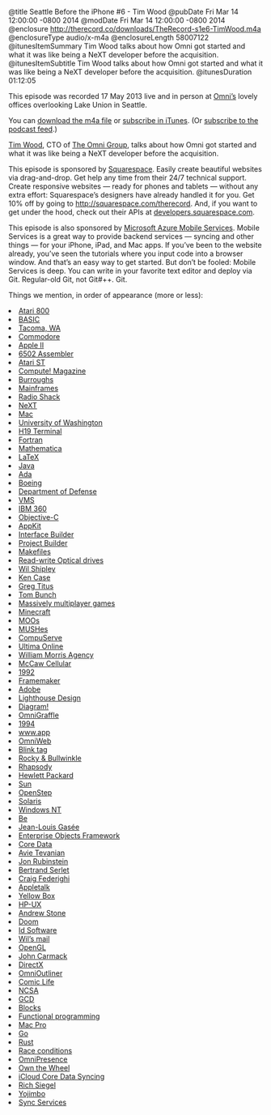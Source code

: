 @title Seattle Before the iPhone #6 - Tim Wood
@pubDate Fri Mar 14 12:00:00 -0800 2014
@modDate Fri Mar 14 12:00:00 -0800 2014
@enclosure http://therecord.co/downloads/TheRecord-s1e6-TimWood.m4a
@enclosureType audio/x-m4a
@enclosureLength 58007122
@itunesItemSummary Tim Wood talks about how Omni got started and what it was like being a NeXT developer before the acquisition.
@itunesItemSubtitle Tim Wood talks about how Omni got started and what it was like being a NeXT developer before the acquisition.
@itunesDuration 01:12:05

This episode was recorded 17 May 2013 live and in person at [Omni’s](http://www.omnigroup.com/) lovely offices overlooking Lake Union in Seattle.

You can <a href="/downloads/TheRecord-s1e6-TimWood.m4a">download the m4a file</a> or <a href="https://itunes.apple.com/us/podcast/the-record/id791861057">subscribe in iTunes</a>. (Or <a href="https://therecord.co/xml/rss.xml">subscribe to the podcast feed</a>.)

<a href="https://twitter.com/tjw">Tim Wood</a>, CTO of <a href="https://www.omnigroup.com/">The Omni Group</a>, talks about how Omni got started and what it was like being a NeXT developer before the acquisition.

<p class="sponsor">This episode is sponsored by <a href="http://squarespace.com/therecord">Squarespace</a>. Easily create beautiful websites via drag-and-drop. Get help any time from their 24/7 technical support. Create responsive websites — ready for phones and tablets — without any extra effort: Squarespace’s designers have already handled it for you. Get 10% off by going to <a href="http://squarespace.com/therecord">http://squarespace.com/therecord</a>. And, if you want to get under the hood, check out their APIs at <a href="http://developers.squarespace.com/">developers.squarespace.com</a>.</p>

<p class="sponsor">This episode is also sponsored by <a href=" http://www.windowsazure.com/en-us/develop/mobile/ios/?WT.mc_id=azurebg_us_pmm_mirluna_therecord">Microsoft Azure Mobile Services</a>. Mobile Services is a great way to provide backend services — syncing and other things — for your iPhone, iPad, and Mac apps. If you’ve been to the website already, you’ve seen the tutorials where you input code into a browser window. And that’s an easy way to get started. But don’t be fooled: Mobile Services is deep. You can write in your favorite text editor and deploy via Git. Regular-old Git, not Git#++. Git.</p>

Things we mention, in order of appearance (more or less):

<li><a href="http://oldcomputers.net/atari800.html">Atari 800</a></li>
<li><a href="http://en.wikipedia.org/wiki/BASIC">BASIC</a></li>
<li><a href="http://www.cityoftacoma.org/">Tacoma, WA</a></li>
<li><a href="http://oldcomputers.net/c64.html">Commodore</a></li>
<li><a href="http://oldcomputers.net/appleii.html">Apple II</a></li>
<li><a href="http://en.wikibooks.org/wiki/6502_Assembly">6502 Assembler</a></li>
<li><a href="http://www.atarimuseum.com/computers/16bits/stmenu/atarist.htm">Atari ST</a></li>
<li><a href="https://archive.org/details/compute-magazine">Compute! Magazine</a></li>
<li><a href="http://en.wikipedia.org/wiki/Burroughs_Corporation">Burroughs</a></li>
<li><a href="http://en.wikipedia.org/wiki/Mainframe_computer">Mainframes</a></li>
<li><a href="http://www.radioshack.com/">Radio Shack</a></li>
<li><a href="http://en.wikipedia.org/wiki/NeXT">NeXT</a></li>
<li><a href="http://www.apple.com/mac/">Mac</a></li>
<li><a href="https://www.washington.edu/">University of Washington</a></li>
<li><a href="http://en.wikipedia.org/wiki/Zenith_Z-89">H19 Terminal</a></li>
<li><a href="http://en.wikipedia.org/wiki/Fortran">Fortran</a></li>
<li><a href="http://www.wolfram.com/mathematica/">Mathematica</a></li>
<li><a href="http://www.latex-project.org/">LaTeX</a></li>
<li><a href="https://www.java.com/">Java</a></li>
<li><a href="http://en.wikipedia.org/wiki/Ada_(programming_language)">Ada</a></li>
<li><a href="http://www.boeing.com/boeing/">Boeing</a></li>
<li><a href="http://www.defense.gov/">Department of Defense</a></li>
<li><a href="http://en.wikipedia.org/wiki/OpenVMS">VMS</a></li>
<li><a href="http://en.wikipedia.org/wiki/IBM_System/360">IBM 360</a></li>
<li><a href="http://en.wikipedia.org/wiki/Objective-C">Objective-C</a></li>
<li><a href="https://developer.apple.com/library/mac/documentation/cocoa/reference/applicationkit/objc_classic/_index.html">AppKit</a></li>
<li><a href="http://en.wikipedia.org/wiki/Interface_Builder">Interface Builder</a></li>
<li><a href="http://en.wikipedia.org/wiki/Project_Builder">Project Builder</a></li>
<li><a href="http://mrbook.org/tutorials/make/">Makefiles</a></li>
<li><a href="http://en.wikipedia.org/wiki/Optical_disc_drive">Read-write Optical drives</a></li>
<li><a href="http://blog.wilshipley.com/">Wil Shipley</a></li>
<li><a href="https://twitter.com/kcase">Ken Case</a></li>
<li><a href="https://twitter.com/gregtitus">Greg Titus</a></li>
<li><a href="http://people.omnigroup.com/tom/">Tom Bunch</a></li>
<li><a href="http://en.wikipedia.org/wiki/Massively_multiplayer_online_game">Massively multiplayer games</a></li>
<li><a href="https://minecraft.net/">Minecraft</a></li>
<li><a href="http://en.wikipedia.org/wiki/MOO">MOOs</a></li>
<li><a href="http://en.wikipedia.org/wiki/MUSH">MUSHes</a></li>
<li><a href="http://www.compuserve.com/‎">CompuServe</a></li>
<li><a href="http://www.uo.com/">Ultima Online</a></li>
<li><a href="http://www.wma.com/">William Morris Agency</a></li>
<li><a href="http://en.wikipedia.org/wiki/Craig_McCaw">McCaw Cellular</a></li>
<li><a href="http://en.wikipedia.org/wiki/1992">1992</a></li>
<li><a href="http://en.wikipedia.org/wiki/Adobe_FrameMaker">Framemaker</a></li>
<li><a href="http://www.adobe.com/">Adobe</a></li>
<li><a href="http://en.wikipedia.org/wiki/Lighthouse_Design">Lighthouse Design</a></li>
<li><a href="http://www.hodgesfamily.com/images/Diagram.pdf">Diagram!</a></li>
<li><a href="http://www.omnigroup.com/omnigraffle">OmniGraffle</a></li>
<li><a href="http://en.wikipedia.org/wiki/1994">1994</a></li>
<li><a href="http://www.w3.org/People/Berners-Lee/WorldWideWeb.html">www.app</a></li>
<li><a href="https://www.omnigroup.com/more">OmniWeb</a></li>
<li><a href="http://en.wikipedia.org/wiki/Blink_element">Blink tag</a></li>
<li><a href="http://www.imdb.com/title/tt0054524/">Rocky & Bullwinkle</a></li>
<li><a href="http://en.wikipedia.org/wiki/Rhapsody_(operating_system)">Rhapsody</a></li>
<li><a href="http://www.hp.com/">Hewlett Packard</a></li>
<li><a href="http://en.wikipedia.org/wiki/Sun_Microsystems">Sun</a></li>
<li><a href="http://en.wikipedia.org/wiki/OpenStep">OpenStep</a></li>
<li><a href="http://en.wikipedia.org/wiki/Solaris_(operating_system)">Solaris</a></li>
<li><a href="http://en.wikipedia.org/wiki/Windows_NT">Windows NT</a></li>
<li><a href="http://en.wikipedia.org/wiki/BeOS">Be</a></li>
<li><a href="http://www.mondaynote.com/author/jlg/">Jean-Louis Gasée</a></li>
<li><a href="http://en.wikipedia.org/wiki/Enterprise_Objects_Framework">Enterprise Objects Framework</a></li>
<li><a href="https://developer.apple.com/library/ios/documentation/Cocoa/Conceptual/CoreData/cdProgrammingGuide.html">Core Data</a></li>
<li><a href="http://en.wikipedia.org/wiki/Avie_Tevanian">Avie Tevanian</a></li>
<li><a href="http://en.wikipedia.org/wiki/Jon_Rubinstein">Jon Rubinstein</a></li>
<li><a href="http://en.wikipedia.org/wiki/Bertrand_Serlet">Bertrand Serlet</a></li>
<li><a href="https://www.apple.com/pr/bios/craig-federighi.html">Craig Federighi</a></li>
<li><a href="http://en.wikipedia.org/wiki/AppleTalk">Appletalk</a></li>
<li><a href="http://www.roughlydrafted.com/RD/RDM.Tech.Q1.07/4B800F78-0F75-455A-9681-F186A4365805.html">Yellow Box</a></li>
<li><a href="http://en.wikipedia.org/wiki/HP-UX">HP-UX</a></li>
<li><a href="http://www.stone.com/">Andrew Stone</a></li>
<li><a href="http://en.wikipedia.org/wiki/Doom_(video_game)">Doom</a></li>
<li><a href="http://en.wikipedia.org/wiki/Id_Software">Id Software</a></li>
<li><a href="http://blog.wilshipley.com/2013/12/my-doom-20th-anniversary-stories.html">Wil’s mail</a></li>
<li><a href="http://www.opengl.org/">OpenGL</a></li>
<li><a href="http://en.wikipedia.org/wiki/John_D._Carmack">John Carmack</a></li>
<li><a href="http://en.wikipedia.org/wiki/DirectX">DirectX</a></li>
<li><a href="http://www.omnigroup.com/omnioutliner">OmniOutliner</a></li>
<li><a href="http://plasq.com/products/comiclife3/mac">Comic Life</a></li>
<li><a href="http://www.ncsa.illinois.edu/">NCSA</a></li>
<li><a href="https://developer.apple.com/library/mac/documentation/performance/reference/gcd_libdispatch_ref/Reference/reference.html">GCD</a></li>
<li><a href="https://developer.apple.com/library/ios/documentation/cocoa/conceptual/Blocks/Articles/bxGettingStarted.html">Blocks</a></li>
<li><a href="http://en.wikipedia.org/wiki/Functional_programming">Functional programming</a></li>
<li><a href="http://en.wikipedia.org/wiki/Mac_Pro">Mac Pro</a></li>
<li><a href="http://golang.org/">Go</a></li>
<li><a href="http://www.rust-lang.org/">Rust</a></li>
<li><a href="http://en.wikipedia.org/wiki/Race_condition">Race conditions</a></li>
<li><a href="https://www.omnigroup.com/omnipresence">OmniPresence</a></li>
<li><a href="https://twitter.com/tjw/status/289230416064425984">Own the Wheel</a></li>
<li><a href="http://www.objc.io/issue-10/icloud-core-data.html">iCloud Core Data Syncing</a></li>
<li><a href="https://twitter.com/siegel">Rich Siegel</a></li>
<li><a href="http://www.barebones.com/products/yojimbo/">Yojimbo</a></li>
<li><a href="http://cocoadev.com/SyncServices">Sync Services</a></li>
</ul>